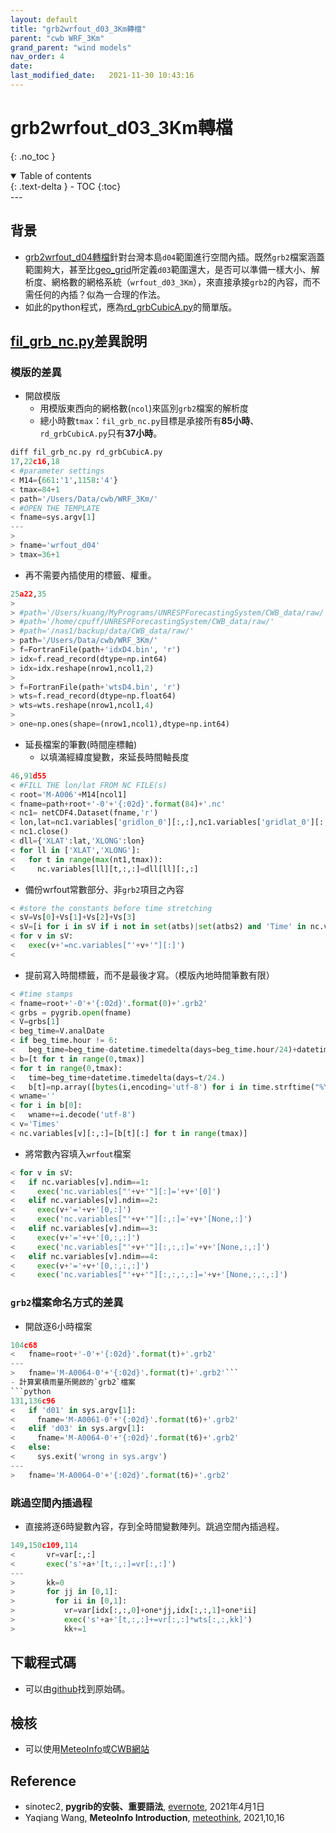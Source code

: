```yaml
---
layout: default
title: "grb2wrfout_d03_3Km轉檔"
parent: "cwb WRF_3Km"
grand_parent: "wind models"
nav_order: 4
date:               
last_modified_date:   2021-11-30 10:43:16
---
```


# grb2wrfout_d03_3Km轉檔

{: .no_toc }

<details open markdown="block">
  <summary>
    Table of contents
  </summary>
  {: .text-delta }
- TOC
{:toc}
</details>
---

## 背景
- [grb2wrfout_d04轉檔](https://sinotec2.github.io/jtd/docs/wind_models/cwbWRF_3Km/rd_grbCubicA/)針對台灣本島`d04`範圍進行空間內插。既然`grb2`檔案涵蓋範圍夠大，甚至比[geo_grid](https://sinotec2.github.io/jtd/docs/wind_models/WPS/namelist.wps/#地形網格設定)所定義`d03`範圍還大，是否可以準備一樣大小、解析度、網格數的網格系統（`wrfout_d03_3Km`），來直接承接`grb2`的內容，而不需任何的內插？似為一合理的作法。
- 如此的python程式，應為[rd_grbCubicA.py](https://sinotec2.github.io/jtd/docs/wind_models/cwbWRF_3Km/rd_grbCubicA/)的簡單版。

## [fil_grb_nc.py](https://raw.githubusercontent.com/sinotec2/jtd/main/docs/wind_models/cwbWRF_3Km/fil_grb_nc.py_txt)差異說明

### 模版的差異
- 開啟模版
  - 用模版東西向的網格數(`ncol`)來區別`grb2`檔案的解析度
  - 總小時數`tmax`：`fil_grb_nc.py`目標是承接所有**85小時**、`rd_grbCubicA.py`只有**37小時**。
```python
diff fil_grb_nc.py rd_grbCubicA.py
17,22c16,18
< #parameter settings
< M14={661:'1',1158:'4'}
< tmax=84+1
< path='/Users/Data/cwb/WRF_3Km/'
< #OPEN THE TEMPLATE
< fname=sys.argv[1]
---
> 
> fname='wrfout_d04'
> tmax=36+1
```
- 再不需要內插使用的標籤、權重。
```python
25a22,35
> 
> #path='/Users/kuang/MyPrograms/UNRESPForecastingSystem/CWB_data/raw/'
> #path='/home/cpuff/UNRESPForecastingSystem/CWB_data/raw/'
> #path='/nas1/backup/data/CWB_data/raw/'
> path='/Users/Data/cwb/WRF_3Km/'
> f=FortranFile(path+'idxD4.bin', 'r')
> idx=f.read_record(dtype=np.int64)
> idx=idx.reshape(nrow1,ncol1,2)
> 
> f=FortranFile(path+'wtsD4.bin', 'r')
> wts=f.read_record(dtype=np.float64)
> wts=wts.reshape(nrow1,ncol1,4)
> 
> one=np.ones(shape=(nrow1,ncol1),dtype=np.int64)
```
- 延長檔案的筆數(時間座標軸)
  - 以填滿經緯度變數，來延長時間軸長度
```python
46,91d55
< #FILL THE lon/lat FROM NC FILE(s)
< root='M-A006'+M14[ncol1]
< fname=path+root+'-0'+'{:02d}'.format(84)+'.nc'
< nc1= netCDF4.Dataset(fname,'r')
< lon,lat=nc1.variables['gridlon_0'][:,:],nc1.variables['gridlat_0'][:,:]
< nc1.close()
< dll={'XLAT':lat,'XLONG':lon}
< for ll in ['XLAT','XLONG']:
<   for t in range(max(nt1,tmax)):
<     nc.variables[ll][t,:,:]=dll[ll][:,:]
```
- 備份wrfout常數部分、非`grb2`項目之內容
```python
< #store the constants before time stretching
< sV=Vs[0]+Vs[1]+Vs[2]+Vs[3]
< sV=[i for i in sV if i not in set(atbs)|set(atbs2) and 'Time' in nc.variables[i].dimensions and i != 'Times']
< for v in sV:
<   exec(v+'=nc.variables["'+v+'"][:]')
< 
```
- 提前寫入時間標籤，而不是最後才寫。（模版內地時間筆數有限）
```python
< #time stamps
< fname=root+'-0'+'{:02d}'.format(0)+'.grb2'
< grbs = pygrib.open(fname)
< V=grbs[1]
< beg_time=V.analDate
< if beg_time.hour != 6:
<   beg_time=beg_time-datetime.timedelta(days=beg_time.hour/24)+datetime.timedelta(days=6/24)
< b=[t for t in range(0,tmax)]
< for t in range(0,tmax):
<   time=beg_time+datetime.timedelta(days=t/24.)
<   b[t]=np.array([bytes(i,encoding='utf-8') for i in time.strftime("%Y-%m-%d_%H:%M:%S")])
< wname=''
< for i in b[0]:
<   wname+=i.decode('utf-8')
< v='Times'
< nc.variables[v][:,:]=[b[t][:] for t in range(tmax)]
```
- 將常數內容填入`wrfout`檔案
```python
< for v in sV:
<   if nc.variables[v].ndim==1:
<     exec('nc.variables["'+v+'"][:]='+v+'[0]')
<   elif nc.variables[v].ndim==2:
<     exec(v+'='+v+'[0,:]')
<     exec('nc.variables["'+v+'"][:,:]='+v+'[None,:]')
<   elif nc.variables[v].ndim==3:
<     exec(v+'='+v+'[0,:,:]')
<     exec('nc.variables["'+v+'"][:,:,:]='+v+'[None,:,:]')
<   elif nc.variables[v].ndim==4:
<     exec(v+'='+v+'[0,:,:,:]')
<     exec('nc.variables["'+v+'"][:,:,:,:]='+v+'[None,:,:,:]')
```

### `grb2`檔案命名方式的差異
- 開啟逐6小時檔案
```python
104c68
<   fname=root+'-0'+'{:02d}'.format(t)+'.grb2'
---
>   fname='M-A0064-0'+'{:02d}'.format(t)+'.grb2'```
- 計算累積雨量所開啟的`grb2`檔案
```python
131,136c96
<   if 'd01' in sys.argv[1]:
<     fname='M-A0061-0'+'{:02d}'.format(t6)+'.grb2'
<   elif 'd03' in sys.argv[1]:
<     fname='M-A0064-0'+'{:02d}'.format(t6)+'.grb2'
<   else:
<     sys.exit('wrong in sys.argv')  
---
>   fname='M-A0064-0'+'{:02d}'.format(t6)+'.grb2'
```

### 跳過空間內插過程
- 直接將逐6時變數內容，存到全時間變數陣列。跳過空間內插過程。
```python
149,150c109,114
<       vr=var[:,:]
<       exec('s'+a+'[t,:,:]=vr[:,:]')
---
>       kk=0
>       for jj in [0,1]:
>         for ii in [0,1]:
>           vr=var[idx[:,:,0]+one*jj,idx[:,:,1]+one*ii]
>           exec('s'+a+'[t,:,:]+=vr[:,:]*wts[:,:,kk]')
>           kk+=1
```


## 下載程式碼
- 可以由[github](https://raw.githubusercontent.com/sinotec2/jtd/main/docs/wind_models/cwbWRF_3Km/fil_grb_nc.py_txt)找到原始碼。

## 檢核
- 可以使用[MeteoInfo](http://meteothink.org/)或[CWB網站](https://npd.cwb.gov.tw/NPD/products_display/product?menu_index=1)

## Reference
- sinotec2, **pygrib的安裝、重要語法**, [evernote](http://www.evernote.com/l/AH12nyLrGkBL2qg3WTonSwDC-0Rtq_S9npA/), 2021年4月1日
- Yaqiang Wang, **MeteoInfo Introduction**, [meteothink](http://meteothink.org/), 2021,10,16
